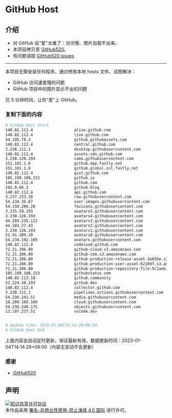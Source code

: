 # GitHub Host
## 介绍
- 对 GitHub 说"爱"太难了：访问慢、图片加载不出来。
- 本项目拷贝至 [GitHub520](https://github.com/521xueweihan/GitHub520)。
- 有问题请提 [GitHub520 issues](https://github.com/521xueweihan/GitHub520/issues/new)

---

本项目无需安装任何程序，通过修改本地 hosts 文件，试图解决：
- GitHub 访问速度慢的问题
- GitHub 项目中的图片显示不出的问题

花 5 分钟时间，让你"爱"上 GitHub。

### 复制下面的内容
```bash
# GitHub Host Start
140.82.112.4                  alive.github.com
140.82.112.4                  live.github.com
44.195.78.3                   github.githubassets.com
140.82.112.4                  central.github.com
3.238.112.1                   desktop.githubusercontent.com
140.82.112.4                  assets-cdn.github.com
3.230.126.193                 camo.githubusercontent.com
151.101.1.6                   github.map.fastly.net
151.101.1.6                   github.global.ssl.fastly.net
140.82.112.4                  gist.github.com
185.199.108.153               github.io
140.82.112.4                  github.com
192.0.66.2                    github.blog
140.82.112.4                  api.github.com
3.237.233.38                  raw.githubusercontent.com
54.234.36.67                  user-images.githubusercontent.com
54.158.206.20                 favicons.githubusercontent.com
3.235.59.193                  avatars5.githubusercontent.com
3.230.126.193                 avatars4.githubusercontent.com
44.203.235.122                avatars3.githubusercontent.com
44.203.27.43                  avatars2.githubusercontent.com
3.230.126.193                 avatars1.githubusercontent.com
52.91.109.28                  avatars0.githubusercontent.com
54.234.192.105                avatars.githubusercontent.com
140.82.112.4                  codeload.github.com
72.21.206.80                  github-cloud.s3.amazonaws.com
72.21.206.80                  github-com.s3.amazonaws.com
72.21.206.80                  github-production-release-asset-2e65be.s3.amazonaws.com
72.21.206.80                  github-production-user-asset-6210df.s3.amazonaws.com
72.21.206.80                  github-production-repository-file-5c1aeb.s3.amazonaws.com
185.199.108.153               githubstatus.com
140.82.113.18                 github.community
52.224.38.193                 github.dev
140.82.112.4                  collector.github.com
3.238.112.1                   pipelines.actions.githubusercontent.com
54.236.241.51                 media.githubusercontent.com
18.209.160.160                cloud.githubusercontent.com
54.236.240.175                objects.githubusercontent.com
13.107.237.51                 vscode.dev


# Update time: 2023-01-04T14:14:28+08:00
# GitHub Host End

```
上面内容会自动定时更新，保证最新有效。数据更新时间：2023-01-04T14:14:28+08:00（内容无变动不会更新）

### 感谢

- [GitHub520](https://github.com/521xueweihan/GitHub520)

## 声明
<a rel="license" href="https://creativecommons.org/licenses/by-nc-nd/4.0/deed.zh"><img alt="知识共享许可协议" style="border-width: 0" src="https://licensebuttons.net/l/by-nc-nd/4.0/88x31.png"></a><br>本作品采用 <a rel="license" href="https://creativecommons.org/licenses/by-nc-nd/4.0/deed.zh">署名-非商业性使用-禁止演绎 4.0 国际</a> 进行许可。